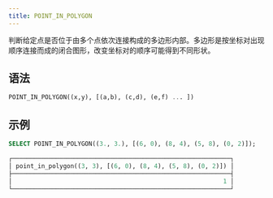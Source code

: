 ```yaml
---
title: POINT_IN_POLYGON
---
```


判断给定点是否位于由多个点依次连接构成的多边形内部。多边形是按坐标对出现顺序连接而成的闭合图形，改变坐标对的顺序可能得到不同形状。

## 语法

```sql
POINT_IN_POLYGON((x,y), [(a,b), (c,d), (e,f) ... ])
```

## 示例

```sql
SELECT POINT_IN_POLYGON((3., 3.), [(6, 0), (8, 4), (5, 8), (0, 2)]);

┌────────────────────────────────────────────────────────────┐
│ point_in_polygon((3, 3), [(6, 0), (8, 4), (5, 8), (0, 2)]) │
├────────────────────────────────────────────────────────────┤
│                                                          1 │
└────────────────────────────────────────────────────────────┘
```